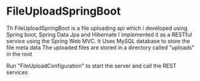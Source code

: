 # FileUploadSpringBoot
Th FileUploadSpringBoot is a file uploading api which i developed using Spring boot, Spring Data Jpa and Hibernate
I implemented it as a RESTful service using the Spring Web MVC.
It Uses MySQL database to store the file meta data
The uploaded files are stored in a directory called "uploads" in the root

Run "FileUploadConfiguration" to start the server and call the REST services 

